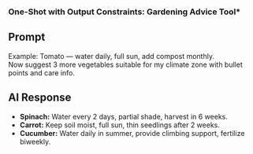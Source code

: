 ### One-Shot with Output Constraints: Gardening Advice Tool*

## Prompt
Example: Tomato — water daily, full sun, add compost monthly.  
Now suggest 3 more vegetables suitable for my climate zone with bullet points and care info.

## AI Response
- **Spinach:** Water every 2 days, partial shade, harvest in 6 weeks.  
- **Carrot:** Keep soil moist, full sun, thin seedlings after 2 weeks.  
- **Cucumber:** Water daily in summer, provide climbing support, fertilize biweekly.